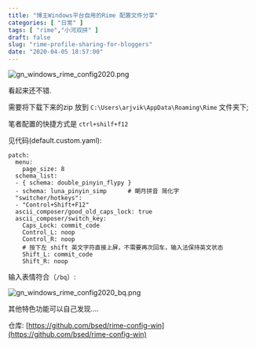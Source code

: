 ```yaml
---
title: "博主Windows平台自用的Rime 配置文件分享"
categories: [ "日常" ]
tags: [ "rime","小河双拼" ]
draft: false
slug: "rime-profile-sharing-for-bloggers"
date: "2020-04-05 18:57:00"
---
```


  ![gn_windows_rime_config2020.png][1]

看起来还不错.

需要将下载下来的zip 放到 `C:\Users\arjvik\AppData\Roaming\Rime` 文件夹下;

笔者配置的快捷方式是 `ctrl+shilf+f12`
<!--more-->
见代码(default.custom.yaml):
```
patch:
  menu:
    page_size: 8
  schema_list:
  - { schema: double_pinyin_flypy }
  - schema: luna_pinyin_simp      # 朙月拼音 简化字
  "switcher/hotkeys":
  - "Control+Shift+F12"
  ascii_composer/good_old_caps_lock: true
  ascii_composer/switch_key:
    Caps_Lock: commit_code
    Control_L: noop
    Control_R: noop
    # 按下左 shift 英文字符直接上屏，不需要再次回车，输入法保持英文状态
    Shift_L: commit_code
    Shift_R: noop
```

输入表情符合（`/bq`）:

![gn_windows_rime_config2020_bq.png][2]
 


其他特色功能可以自己发现....

仓库: [https://github.com/bsed/rime-config-win](https://github.com/bsed/rime-config-win)


  [1]: https://imgs.gnux.cn/usr/uploads/2020/04/1263193966.png
  [2]: https://imgs.gnux.cn/usr/uploads/2020/04/4284620074.png
